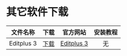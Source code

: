 # 其它软件下载

| 文件名称 | 下载 | 官方网站 | 安装教程 |
| :------: | :------: | :------: |:------: |
| Editplus 3 | [下载](https://images.aftersoil.xyz/wiki/compression/Other/Editplus3.rar) | [Editplus 3](https://www.editplus.com/) | 无 |

<!-- 内容布局  直接复制粘贴即可 -->
<!-- |  | [下载](/download/) | 无 | 无 |  -->
